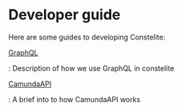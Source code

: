 # Developer guide


Here are some guides to developing Constelite:

[GraphQL](graphql.md)

:   Description of how we use GraphQL in constelite

[CamundaAPI](camunda_api.md)

:   A brief into to how CamundaAPI works
